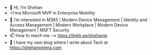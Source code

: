 - 👋 Hi, I’m Shehan
- ⚡I'ma Microsoft MVP in Enterprise Mobility
- 👀 I’m interested in M365 | Modern Device Management | Identity and Access Management | Modern Workplace | Modern Device Management | MSFT Security
- 📫 How to reach me --> https://linktr.ee/shehanjp
- 📝 I have my own blog where I write about Tech at https://shehanperera.com

<!---
shehanperera85/shehanperera85 is a ✨ special ✨ repository because its `README.md` (this file) appears on your GitHub profile.
You can click the Preview link to take a look at your changes.
--->
